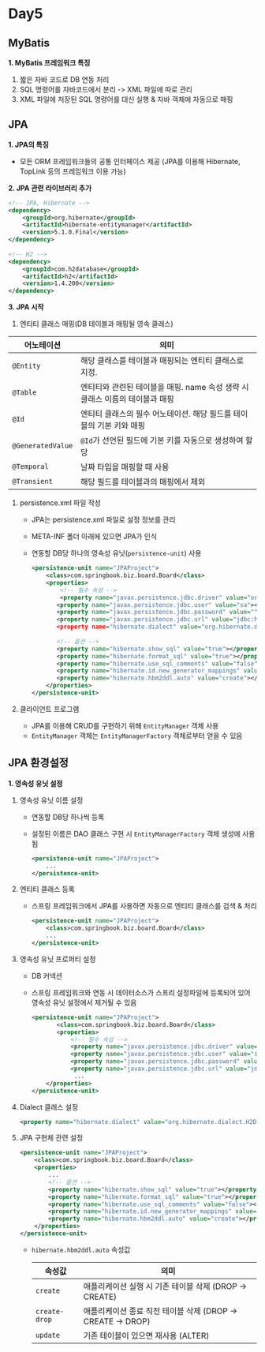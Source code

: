 # Day5

## MyBatis

**1. MyBatis 프레임워크 특징**

1. 짧은 자바 코드로 DB 연동 처리
2. SQL 명령어를 자바코드에서 분리 -> XML 파일에 따로 관리
3. XML 파일에 저장된 SQL 명령어를 대신 실행 & 자바 객체에 자동으로 매핑



## JPA

**1. JPA의 특징**

- 모든 ORM 프레임워크들의 공통 인터페이스 제공
  (JPA를 이용해 Hibernate, TopLink 등의 프레임워크 이용 가능)

**2. JPA 관련 라이브러리 추가**

```xml
<!-- JPA, Hibernate -->
<dependency>
    <groupId>org.hibernate</groupId>
    <artifactId>hibernate-entitymanager</artifactId>
    <version>5.1.0.Final</version>
</dependency>
  	
<!-- H2 -->
<dependency>
    <groupId>com.h2database</groupId>
    <artifactId>h2</artifactId>
    <version>1.4.200</version>
</dependency>
```

**3. JPA 시작**

1. 엔티티 클래스 매핑(DB 테이블과 매핑될 영속 클래스)

| 어노테이션        | 의미                                                         |
| ----------------- | ------------------------------------------------------------ |
| `@Entity`         | 해당 클래스를 테이블과 매핑되는 엔티티 클래스로 지정.        |
| `@Table`          | 엔티티와 관련된 테이블을 매핑. name 속성 생략 시 클래스 이름의 테이블과 매핑 |
| `@Id`             | 엔티티 클래스의 필수 어노테이션. 해당 필드를 테이블의 기본 키와 매핑 |
| `@GeneratedValue` | `@Id`가 선언된 필드에 기본 키를 자동으로 생성하여 할당       |
| `@Temporal`       | 날짜 타입을 매핑할 때 사용                                   |
| `@Transient`      | 해당 필드를 테이블과의 매핑에서 제외                         |

1. persistence.xml 파일 작성

   - JPA는 persistence.xml 파일로 설정 정보를 관리

   - META-INF 폴더 아래에 있으면 JPA가 인식

   - 연동할 DB당 하나의 영속성 유닛(`persistence-unit`) 사용

     ```xml
     <persistence-unit name="JPAProject">
         <class>com.springbook.biz.board.Board</class>
         <properties>
             <!-- 필수 속성 -->
             <property name="javax.persistence.jdbc.driver" value="org.h2.Driver"></property>
     		<property name="javax.persistence.jdbc.user" value="sa"></property>
     		<property name="javax.persistence.jdbc.password" value=""></property>
     		<property name="javax.persistence.jdbc.url" value="jdbc:h2:tcp://localhost/~/test"</property>
     		<property name="hibernate.dialect" value="org.hibernate.dialect.H2Dialect"></property>
     			
     		<!-- 옵션 -->
     		<property name="hibernate.show_sql" value="true"></property>
     		<property name="hibernate.format_sql" value="true"></property>
     		<property name="hibernate.use_sql_comments" value="false"></property>
     		<property name="hibernate.id.new_generator_mappings" value="true"></property>
     		<property name="hibernate.hbm2ddl.auto" value="create"></property>
         </properties>
     </persistence-unit>
     ```

2. 클라이언트 프로그램

   - JPA를 이용해 CRUD를 구현하기 위해 `EntityManager` 객체 사용
   - `EntityManager` 객체는 `EntityManagerFactory` 객체로부터 얻을 수 있음



## JPA 환경설정

**1. 영속성 유닛 설정**

1. 영속성 유닛 이름 설정

   - 연동할 DB당 하나씩 등록

   - 설정된 이름은 DAO 클래스 구현 시 `EntityManagerFactory` 객체 생성에 사용됨

     ```xml
     <persistence-unit name="JPAProject">
         ...
     </persistence-unit>
     ```

     

2. 엔티티 클래스 등록

   - 스프링 프레임워크에서 JPA를 사용하면 자동으로 엔티티 클래스를 검색 & 처리

     ```xml
     <persistence-unit name="JPAProject">
         <class>com.springbook.biz.board.Board</class>
         ...
     </persistence-unit>
     ```

3. 영속성 유닛 프로퍼티 설정

   - DB 커넥션

   - 스프링 프레임워크와 연동 시 데이터소스가 스프리 설정파일에 등록되어 있어 영속성 유닛 설정에서 제거될 수 있음

     ```xml
     <persistence-unit name="JPAProject">
     		<class>com.springbook.biz.board.Board</class>
     		<properties>
     			<!-- 필수 속성 -->
     			<property name="javax.persistence.jdbc.driver" value="org.h2.Driver"></property>
     			<property name="javax.persistence.jdbc.user" value="sa"></property>
     			<property name="javax.persistence.jdbc.password" value=""></property>
     			<property name="javax.persistence.jdbc.url" value="jdbc:h2:tcp://localhost/~/test"></property>
                 ...
         </properties>
     </persistence-unit>
     ```

4. Dialect 클래스 설정

   ```xml
   <property name="hibernate.dialect" value="org.hibernate.dialect.H2Dialect"></property>
   ```

5. JPA 구현체 관련 설정

   ```xml
   <persistence-unit name="JPAProject">
       <class>com.springbook.biz.board.Board</class>
       <properties>
           ...
           <!-- 옵션 -->
           <property name="hibernate.show_sql" value="true"></property> 생성된 SQL을 출력
           <property name="hibernate.format_sql" value="true"></property> SQL 출력 시 보기 좋게 출력
           <property name="hibernate.use_sql_comments" value="false"></property> SQL에 포함된 주석도 출력
           <property name="hibernate.id.new_generator_mappings" value="true"></property> 새로운 키 생성 전략 사용
           <property name="hibernate.hbm2ddl.auto" value="create"></property> DDL 구문 자동으로 처리 여부
       </properties>
   </persistence-unit>
   ```

   - `hibernate.hbm2ddl.auto` 속성값

     | 속성값        | 의미                                                        |
     | ------------- | ----------------------------------------------------------- |
     | `create`      | 애플리케이션 실행 시 기존 테이블 삭제 (DROP -> CREATE)      |
     | `create-drop` | 애플리케이션 종료 직전 테이블 삭제 (DROP -> CREATE -> DROP) |
     | `update`      | 기존 테이블이 있으면 재사용 (ALTER)                         |

     
